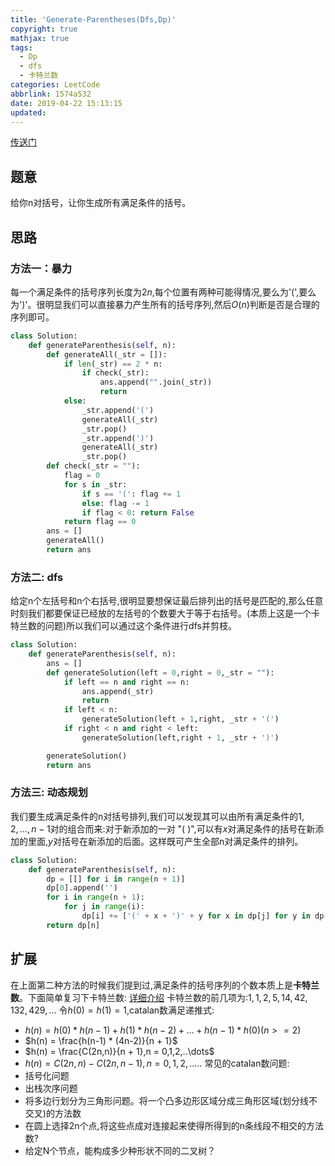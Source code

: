 ```yaml
---
title: 'Generate-Parentheses(Dfs,Dp)'
copyright: true
mathjax: true
tags:
  - Dp
  - dfs
  - 卡特兰数
categories: LeetCode
abbrlink: 1574a532
date: 2019-04-22 15:13:15
updated:
---
```

[传送门](https://leetcode.com/problems/generate-parentheses/)
## 题意
给你n对括号，让你生成所有满足条件的括号。
<!--more-->
## 思路
### 方法一：暴力
每一个满足条件的括号序列长度为$2n$,每个位置有两种可能得情况,要么为'(',要么为')'。很明显我们可以直接暴力产生所有的括号序列,然后$O(n)$判断是否是合理的序列即可。
```python
class Solution:
    def generateParenthesis(self, n):
        def generateAll(_str = []):
            if len(_str) == 2 * n:
                if check(_str):
                    ans.append("".join(_str))
                    return
            else:
                _str.append('(')
                generateAll(_str)
                _str.pop()
                _str.append(')')
                generateAll(_str)
                _str.pop()
        def check(_str = ""):
            flag = 0
            for s in _str:
                if s == '(': flag += 1
                else: flag -= 1
                if flag < 0: return False
            return flag == 0
        ans = []
        generateAll()
        return ans
```
### 方法二: dfs
给定n个左括号和n个右括号,很明显要想保证最后排列出的括号是匹配的,那么任意时刻我们都要保证已经放的左括号的个数要大于等于右括号。(本质上这是一个卡特兰数的问题)所以我们可以通过这个条件进行dfs并剪枝。
```python
class Solution:
    def generateParenthesis(self, n):
        ans = []
        def generateSolution(left = 0,right = 0,_str = ""):
            if left == n and right == n:
                ans.append(_str)
                return 
            if left < n:
                generateSolution(left + 1,right, _str + '(')
            if right < n and right < left:
                generateSolution(left,right + 1, _str + ')')

        generateSolution()
        return ans
```

### 方法三: 动态规划
我们要生成满足条件的n对括号排列,我们可以发现其可以由所有满足条件的$1,2,\dots,n-1$对的组合而来:对于新添加的一对 "( )",可以有$x$对满足条件的括号在新添加的里面,$y$对括号在新添加的后面。这样既可产生全部n对满足条件的排列。
```python
class Solution:
    def generateParenthesis(self, n):
        dp = [[] for i in range(n + 1)]
        dp[0].append('')
        for i in range(n + 1):
            for j in range(i):
                dp[i] += ['(' + x + ')' + y for x in dp[j] for y in dp[i - 1 - j]]
        return dp[n]
```

## 扩展
在上面第二种方法的时候我们提到过,满足条件的括号序列的个数本质上是**卡特兰数**。下面简单复习下卡特兰数: [详细介绍](https://blog.csdn.net/HowardEmily/article/details/60880084)
卡特兰数的前几项为:$1,1,2,5,14,42,132,429,\dots$
令$h(0) = h(1) = 1,$catalan数满足递推式:

 -  $h(n) = h(0)*h(n-1) + h(1)*h(n-2) + \dots + h(n - 1)*h(0) (n >= 2)$
 - $h(n) =  \frac{h(n-1) * (4n-2)}{n + 1}$
 - $h(n) = \frac{C(2n,n)}{n + 1},n = 0,1,2,..\dots$
 - $h (n) = C(2n,n) - C(2n,n - 1),n = 0,1,2,..\dots$
常见的catalan数问题:
 - 括号化问题
 - 出栈次序问题
 - 将多边行划分为三角形问题。将一个凸多边形区域分成三角形区域(划分线不交叉)的方法数
 - 在圆上选择2n个点,将这些点成对连接起来使得所得到的n条线段不相交的方法数?
 - 给定N个节点，能构成多少种形状不同的二叉树？

 

